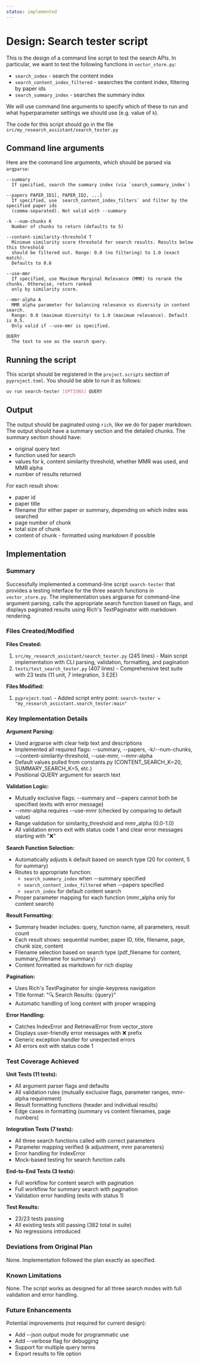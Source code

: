 ```yaml
---
status: implemented
---
```

# Design: Search tester script

This is the design of a command line script to test the search APIs. In particular, we want to
test the following functions in `vector_store.py`:
- `search_index` - search the content index
- `search_content_index_filtered` - seasrches the content index, filtering by paper ids
- `search_summary_index` - searches the summary index

We will use command line arguments to specify which of these to run and what hyperparameter
settings we should use (e.g. value of `k`).

The code for this script should go in the file `src/my_research_assistant/search_tester.py`

## Command line arguments
Here are the command line arguments, which should be parsed via `argparse`:

```
--summary
  If specified, search the summary index (via `search_summary_index`)

--papers PAPER_ID1[, PAPER_ID2, ...]
  If specified, use `search_content_index_filters` and filter by the specified paper ids
  (comma-separated). Not valid with --summary

-k --num-chunks K
  Number of chunks to return (defaults to 5)

--content-similarity-threshold T
  Minimum similarity score threshold for search results. Results below this threshold
  should be filtered out. Range: 0.0 (no filtering) to 1.0 (exact match).
  Defaults to 0.6

--use-mmr
  If specified, use Maximum Marginal Relevance (MMR) to rerank the chunks. Otherwise, return ranked
  only by similarity score.

--mmr-alpha A
  MMR alpha parameter for balancing relevance vs diversity in content search.
  Range: 0.0 (maximum diversity) to 1.0 (maximum relevance). Default is 0.5.
  Only valid if --use-mmr is specified.

QUERY
  The text to use as the search query.
```

## Running the script
This scxript should be registered in the `project.scripts` section of `pyproject.toml`. You should
be able to run it as follows:

```sh
uv run search-tester [OPTIONS] QUERY
```

## Output
The output should be paginated using `rich`, like we do for paper markdown. The output
should have a summary section and the detailed chunks. The summary section should have:
- original query text
- function used for search
- values for k, content similarity threshold, whether MMR was used, and MMR alpha
- number of results returned

For each result show:
- paper id
- paper title
- filename (for either paper or summary, depending on which index was searched
- page number of chunk
- total size of chunk
- content of chunk - formatted using markdown if possible

## Implementation

### Summary
Successfully implemented a command-line script `search-tester` that provides a testing interface for the three search functions in `vector_store.py`. The implementation uses argparse for command-line argument parsing, calls the appropriate search function based on flags, and displays paginated results using Rich's TextPaginator with markdown rendering.

### Files Created/Modified

**Files Created:**
1. `src/my_research_assistant/search_tester.py` (245 lines) - Main script implementation with CLI parsing, validation, formatting, and pagination
2. `tests/test_search_tester.py` (407 lines) - Comprehensive test suite with 23 tests (11 unit, 7 integration, 3 E2E)

**Files Modified:**
1. `pyproject.toml` - Added script entry point: `search-tester = "my_research_assistant.search_tester:main"`

### Key Implementation Details

**Argument Parsing:**
- Used argparse with clear help text and descriptions
- Implemented all required flags: --summary, --papers, -k/--num-chunks, --content-similarity-threshold, --use-mmr, --mmr-alpha
- Default values pulled from constants.py (CONTENT_SEARCH_K=20, SUMMARY_SEARCH_K=5, etc.)
- Positional QUERY argument for search text

**Validation Logic:**
- Mutually exclusive flags: --summary and --papers cannot both be specified (exits with error message)
- --mmr-alpha requires --use-mmr (checked by comparing to default value)
- Range validation for similarity_threshold and mmr_alpha (0.0-1.0)
- All validation errors exit with status code 1 and clear error messages starting with "❌"

**Search Function Selection:**
- Automatically adjusts k default based on search type (20 for content, 5 for summary)
- Routes to appropriate function:
  - `search_summary_index` when --summary specified
  - `search_content_index_filtered` when --papers specified
  - `search_index` for default content search
- Proper parameter mapping for each function (mmr_alpha only for content search)

**Result Formatting:**
- Summary header includes: query, function name, all parameters, result count
- Each result shows: sequential number, paper ID, title, filename, page, chunk size, content
- Filename selection based on search type (pdf_filename for content, summary_filename for summary)
- Content formatted as markdown for rich display

**Pagination:**
- Uses Rich's TextPaginator for single-keypress navigation
- Title format: "🔍 Search Results: {query}"
- Automatic handling of long content with proper wrapping

**Error Handling:**
- Catches IndexError and RetrievalError from vector_store
- Displays user-friendly error messages with ❌ prefix
- Generic exception handler for unexpected errors
- All errors exit with status code 1

### Test Coverage Achieved

**Unit Tests (11 tests):**
- All argument parser flags and defaults
- All validation rules (mutually exclusive flags, parameter ranges, mmr-alpha requirement)
- Result formatting functions (header and individual results)
- Edge cases in formatting (summary vs content filenames, page numbers)

**Integration Tests (7 tests):**
- All three search functions called with correct parameters
- Parameter mapping verified (k adjustment, mmr parameters)
- Error handling for IndexError
- Mock-based testing for search function calls

**End-to-End Tests (3 tests):**
- Full workflow for content search with pagination
- Full workflow for summary search with pagination
- Validation error handling (exits with status 1)

**Test Results:**
- 23/23 tests passing
- All existing tests still passing (382 total in suite)
- No regressions introduced

### Deviations from Original Plan

None. Implementation followed the plan exactly as specified.

### Known Limitations

None. The script works as designed for all three search modes with full validation and error handling.

### Future Enhancements

Potential improvements (not required for current design):
- Add --json output mode for programmatic use
- Add --verbose flag for debugging
- Support for multiple query terms
- Export results to file option

